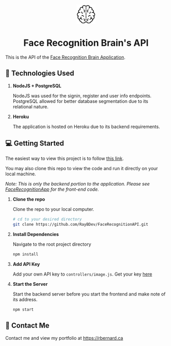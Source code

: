 <p align="center">
    <img alt="Face Recognition Brain API" src="https://github.com/RayBDev/FaceRecognitionApp/blob/master/src/components/Logo/brain.png" width="60" />
</p>
<h1 align="center">
  Face Recognition Brain's API
</h1>

This is the API of the [Face Recognition Brain Application](https://github.com/RayBDev/FaceRecognitionApp).

## :bookmark_tabs: Technologies Used

1.  **NodeJS + PostgreSQL**

    NodeJS was used for the signin, register and user info endpoints. PostgreSQL allowed for better database segmentation due to its relational nature.

4. **Heroku**

    The application is hosted on Heroku due to its backend requirements.

## :computer: Getting Started

The easiest way to view this project is to follow [this link](https://facerecognition-smartbrain.herokuapp.com/).

You may also clone this repo to view the code and run it directly on your local machine.

*Note: This is only the backend portion to the application. Please see [FaceRecognitionApp](https://github.com/RayBDev/FaceRecognitionApp) for the front-end code.*

1.  **Clone the repo**

    Clone the repo to your local computer.

    ```sh
    # cd to your desired directory
    git clone https://github.com/RayBDev/FaceRecognitionAPI.git
    ```

2.  **Install Dependencies**

    Navigate to the root project directory

    ```sh
    npm install
    ```

3. **Add API Key**

   Add your own API key to `controllers/image.js`. Get your key [here](https://www.clarifai.com)

4.  **Start the Server**

    Start the backend server before you start the frontend and make note of its address.

    ```sh
    npm start
    ```

## :email: Contact Me

Contact me and view my portfolio at <https://rbernard.ca>
